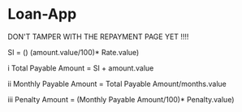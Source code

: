 # Loan-App

DON'T TAMPER WITH THE REPAYMENT PAGE YET !!!!


SI = () (amount.value/100)* Rate.value)

i
Total Payable Amount = SI + amount.value

ii 
Monthly Payable Amount = Total Payable Amount/months.value

iii
Penalty Amount = (Monthly Payable Amount/100)* Penalty.value)




